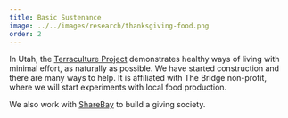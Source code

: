 ```yaml
---
title: Basic Sustenance
image: ../../images/research/thanksgiving-food.png
order: 2
---
```


In Utah, the [Terraculture Project](https://www.terracultureproject.org/) demonstrates healthy ways of living with minimal effort, as naturally as possible. We have started construction and there are many ways to help. It is affiliated with The Bridge non-profit, where we will start experiments with local food production.

We also work with [ShareBay](https://sharebay.org) to build a giving society.
